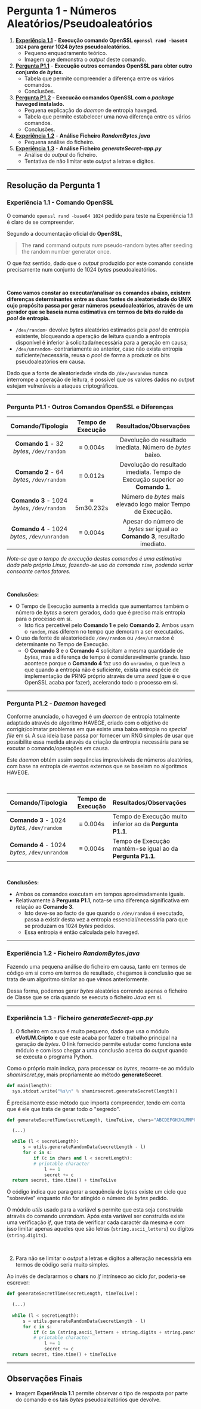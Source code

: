 # Pergunta 1 - Números Aleatórios/Pseudoaleatórios

1. [**Experiência 1.1**](#experiência-11---comando-openssl) - **Execução comando OpenSSL `openssl rand -base64 1024` para gerar 1024 *bytes* pseudoaleatórios.**
    - Pequeno enquadramento teórico.
    - Imagem que demonstra o *output* deste comando.
2. [**Pergunta P1.1**](#pergunta-p11---outros-comandos-openssl-e-diferenças) - **Execução outros comandos OpenSSL para obter outro conjunto de *bytes*.**
    - Tabela que permite compreender a diferença entre os vários comandos.
    - Conclusões.
3. [**Pergunta P1.2**](#pergunta-p12---daemon-haveged) - **Execucão comandos OpenSSL com o *package* haveged instalado.**
    - Pequena explicação do *daemon* de entropia haveged.
    - Tabela que permite estabelecer uma nova diferença entre os vários comandos.
    - Conclusões.
3. [**Experiência 1.2**](#experiência-12---ficheiro-randombytesjava) - **Análise Ficheiro *RandomBytes.java***
    - Pequena análise do ficheiro.
4. [**Experiência 1.3**](#experiência-12---ficheiro-randombytesjava) - **Análise Ficheiro *generateSecret-app.py***
    - Análise do *output* do ficheiro.
    - Tentativa de não limitar este *output* a letras e dígitos.
    
---

## Resolução da Pergunta 1

### Experiência 1.1 - Comando OpenSSL

O comando `openssl rand -base64 1024` pedido para teste na Experiência 1.1 é claro de se compreender.

Segundo a documentação oficial do **OpenSSL**,

> The **rand** command outputs *num* pseudo-random bytes after seeding the random number generator once.

O que faz sentido, dado que o *output* produzido por este comando consiste precisamente num conjunto de 1024 *bytes* pseudoaleatórios. 

<br/>

**Como vamos constar ao executar/analisar os comandos abaixo, existem diferenças determinantes entre as duas fontes de aleatoriedade do UNIX cujo propósito passa por gerar números pseudoaleatórios, através de um gerador que se baseia numa estimativa em termos de *bits* do ruído da *pool* de entropia.**

- `/dev/random`- devolve *bytes* aleatórios estimados pela *pool* de entropia existente, bloqueando a operação de leitura quando a entropia disponível é inferior à solicitada/necessária para a geração em causa;
- `/dev/unrandom`- contrariamente ao anterior, caso não exista entropia suficiente/necessária, reusa o *pool* de forma a produzir os bits pseudoaleatórios em causa. 

Dado que a fonte de aleatoriedade vinda do `/dev/unrandom` nunca interrompe a operação de leitura, é possível que os valores dados no *output* estejam vulneráveis a ataques criptográficos.

---

### Pergunta P1.1 - Outros Comandos OpenSSL e Diferenças


|               Comando/Tipologia               | Tempo de Execução |                    Resultados/Observações                    |
| :-------------------------------------------: | :---------------: | :----------------------------------------------------------: |
|   **Comando 1** - 32 *bytes*, `/dev/random`   |     ≡ 0.004s      |  Devolução do resultado imediata. Número de *bytes* baixo.   |
|   **Comando 2** - 64 *bytes*, `/dev/random`   |     ≡ 0.012s      | Devolução do resultado imediata. Tempo de Execução superior ao **Comando 1**. |
|  **Comando 3** - 1024 *bytes*, `/dev/random`  |    ≡ 5m30.232s    | Número de *bytes* mais elevado logo maior Tempo de Execução. |
| **Comando 4** - 1024 *bytes*, `/dev/unrandom` |     ≡ 0.004s      | Apesar do número de *bytes* ser igual ao **Comando 3**, resultado imediato. |

*Note-se que o tempo de execução destes comandos é uma estimativa dada pelo próprio Linux, fazendo-se uso do comando `time`, podendo variar consoante certos fatores.*

<br/>

**Conclusões:**

- O Tempo de Execução aumenta à medida que aumentamos também o número de *bytes* a serem gerados, dado que é preciso mais entropia para o processo em si.
  - Isto fica percetível pelo **Comando 1** e pelo **Comando 2**. Ambos usam o `random`, mas diferem no tempo que demoram a ser executados.
- O uso da fonte de aleatoriedade `/dev/random` ou `/dev/unrandom` é determinante no Tempo de Execução.
  - O **Comando 3** e o **Comando 4** solicitam a mesma quantidade de *bytes*, mas a diferença de tempo é consideravelmente grande. Isso acontece porque o **Comando 4** faz uso do `unrandom`, o que leva a que quando a entropia não é suficiente, exista uma espécie de implementação de PRNG próprio através de uma *seed* (que é o que OpenSSL acaba por fazer), acelerando todo o processo em si.

---

### Pergunta P1.2 - *Daemon* haveged

Conforme anunciado, o haveged é um *daemon* de entropia totalmente adaptado através do algoritmo HAVEGE, criado com o objetivo de corrigir/colmatar problemas em que existe uma baixa entropia no *special file* em si. A sua ideia base passa por fornecer um RNG simples de usar que possibilite essa medida através da criação da entropia necessária para se excutar o comando/operações em causa.

Este *daemon* obtém assim sequências imprevisíveis de números aleatórios, com base na entropia de eventos externos que se baseiam no algoritmos HAVEGE.

<br/>

| Comando/Tipologia                             | Tempo de Execução | Resultados/Observações                                     |
| :-------------------------------------------- | :---------------: | :--------------------------------------------------------- |
| **Comando 3** - 1024 *bytes*, `/dev/random`   |     ≡ 0.004s      | Tempo de Execução muito inferior ao da **Pergunta P1.1**.  |
| **Comando 4** - 1024 *bytes*, `/dev/unrandom` |     ≡ 0.004s      | Tempo de Execução mantém-se igual ao da **Pergunta P1.1**. |

<br/>

**Conclusões:**

- Ambos os comandos executam em tempos aproximadamente iguais. 
- Relativamente à **Pergunta P1.1**, nota-se uma diferença significativa em relação ao **Comando 3**. 
  - Isto deve-se ao facto de que quando o `/dev/random` é executado, passa a existir desta vez a entropia essencial/necessária para que se produzam os 1024 *bytes* pedidos. 
  - Essa entropia é então calculada pelo haveged. 

---

### Experiência 1.2 - Ficheiro *RandomBytes.java*

Fazendo uma pequena análise do ficheiro em causa, tanto em termos de código em si como em termos de resultado, chegamos à conclusão que se trata de um algoritmo similar ao que vimos anteriormente.

Dessa forma, podemos gerar *bytes* aleatórios correndo apenas o ficheiro de Classe que se cria quando se executa o ficheiro *Java* em si.

---

### Experiência 1.3 - Ficheiro *generateSecret-app.py*

1. O ficheiro em causa é muito pequeno, dado que usa o módulo **eVotUM.Cripto** e que este acaba por fazer o trabalho principal na geração de *bytes*.
O link fornecido permite estudar como funciona este módulo e com isso chegar a uma conclusão acerca do *output* quando se executa o programa Python.

  Como o próprio main indica, para processar os *bytes*, recorre-se ao módulo *shamirscret.py*, mais propriamente ao método **generateSecret**.

  ```python
  def main(length):
    sys.stdout.write("%s\n" % shamirsecret.generateSecret(length))
  ```
  É precisamente esse método que importa compreender, tendo em conta que é ele que trata de gerar todo o "segredo".

  ```python
  def generateSecretTime(secretLength, timeToLive, chars="ABCDEFGHJKLMNPQRSTUVWXYZ23456789"):

    (...)

    while (l < secretLength):
        s = utils.generateRandomData(secretLength - l)
        for c in s:
            if (c in chars and l < secretLength): 
            # printable character
                l += 1
                secret += c
    return secret, time.time() + timeToLive
  ```
  O código indica que para gerar a sequência de *bytes* existe um ciclo que "sobrevive" enquanto não for atingido o número de *bytes* pedido.

  O módulo *utils* usado para a variável **s** permite que esta seja construída através do comando *unrandom*.
  Após esta variável ser construída existe uma verificação *if*, que trata de verificar cada caractér da mesma e com isso limitar apenas aqueles que são letras (```string.ascii_letters```) ou dígitos (```string.digits```).

<br/>

2. Para não se limitar o *output* a letras e dígitos a alteração necessária em termos de código seria muito simples.

Ao invés de declararmos o **chars** no *if* intrínseco ao ciclo *for*, poderia-se escrever:

  ```python
  def generateSecretTime(secretLength, timeToLive):

    (...)
    
    while (l < secretLength):
        s = utils.generateRandomData(secretLength - l)
        for c in s:
            if (c in (string.ascii_letters + string.digits + string.punctuation) and l < secretLength): 
            # printable character
                l += 1
                secret += c
    return secret, time.time() + timeToLive
  ```
  
---

## Observações Finais

- Imagem **Experiência 1.1** permite observar o tipo de resposta por parte do comando e os tais *bytes* pseudoaleatórios que devolve.
